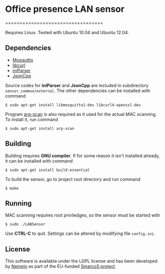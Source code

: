 # Office presence LAN sensor
==================================

Requires Linux. Tested with Ubuntu 10.04 and Ubuntu 12.04.

## Dependencies
* [Mosquitto](http://mosquitto.org/)
* [libcurl](http://curl.haxx.se/libcurl/)
* [iniParser](http://ndevilla.free.fr/iniparser/)
* [JsonCpp](http://jsoncpp.sourceforge.net/)

Source codes for **iniParser** and **JsonCpp** are included in subdirectory `sensor_common/external`. The other dependencies can be installed with command

    $ sudo apt-get install libmosquitto1-dev libcurl4-openssl-dev

Program [arp-scan](http://www.nta-monitor.com/tools-resources/security-tools/arp-scan) is also required as it used for the actual MAC scanning. To install it, run command
    
    $ sudo apt-get install arp-scan
    
## Building
Building requires **GNU compiler**. If for some reason it isn't installed already, it can be installed with command

    $ sudo apt-get install build-essential
    
To build the sensor, go to project root directory and run command

    $ make

## Running
MAC scanning requires root priviledges, so the sensor must be started with

    $ sudo ./LANSensor
    
Use **CTRL-C** to quit. Settings can be altered by modifying file `config.ini`.

## License
This software is available under the LGPL license and has been developed by [Nemein](http://nemein.com) as part of the EU-funded [SmarcoS project](http://smarcos-project.eu/).
